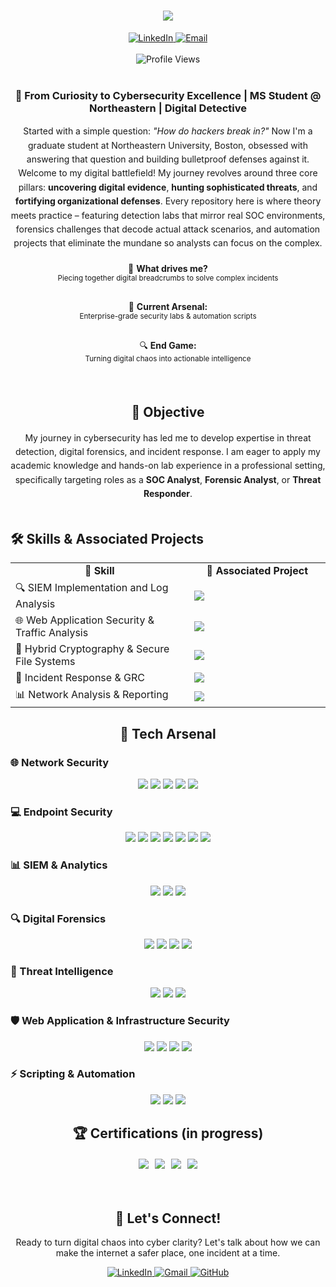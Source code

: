 <div align="center">
  <h1>
    <img src="https://readme-typing-svg.herokuapp.com/?font=Righteous&size=35&center=true&vCenter=true&width=500&height=70&duration=4000&lines=Hello!+I'm+John;Cybersecurity+Enthusiast;Digital+Detective;Threat+Hunter;" />
  </h1>
  
  <div>
    <a href="https://www.linkedin.com/in/john-p-jacob">
      <img src="https://img.shields.io/badge/LinkedIn-0077B5?style=for-the-badge&logo=linkedin&logoColor=white" alt="LinkedIn" />
    </a>
    <a href="mailto:jacob.john@northeastern.edu">
      <img src="https://img.shields.io/badge/Email-D14836?style=for-the-badge&logo=gmail&logoColor=white" alt="Email" />
    </a>
  </div>
  
  <br>
  
  <img src="https://komarev.com/ghpvc/?username=John-P-Jacob&label=Profile%20views&color=0e75b6&style=flat" alt="Profile Views" />
</div>

<br>

<div align="center">
  
  ### 🔐 From Curiosity to Cybersecurity Excellence | MS Student @ Northeastern | Digital Detective
  
  <p style="max-width: 600px; margin: 0 auto; line-height: 1.6;">
    Started with a simple question: <em>"How do hackers break in?"</em> Now I'm a graduate student at Northeastern University, Boston, obsessed with answering that question and building bulletproof defenses against it.
  </p>
  
  <p style="max-width: 600px; margin: 0 auto; line-height: 1.6;">
    Welcome to my digital battlefield! My journey revolves around three core pillars: <strong>uncovering digital evidence</strong>, <strong>hunting sophisticated threats</strong>, and <strong>fortifying organizational defenses</strong>. Every repository here is where theory meets practice – featuring detection labs that mirror real SOC environments, forensics challenges that decode actual attack scenarios, and automation projects that eliminate the mundane so analysts can focus on the complex.
  </p>
  
  <div style="display: flex; justify-content: center; gap: 30px; margin: 20px 0; flex-wrap: wrap;">
    <div style="text-align: center;">
      🎯 <strong>What drives me?</strong><br>
      <small>Piecing together digital breadcrumbs to solve complex incidents</small>
    </div>
    <div style="text-align: center;">
      🚀 <strong>Current Arsenal:</strong><br>
      <small>Enterprise-grade security labs & automation scripts</small>
    </div>
    <div style="text-align: center;">
      🔍 <strong>End Game:</strong><br>
      <small>Turning digital chaos into actionable intelligence</small>
    </div>
  </div>
  
</div>

<br>

<div align="center">

## 🎯 Objective

<p style="max-width: 600px; margin: 0 auto; line-height: 1.6;">
My journey in cybersecurity has led me to develop expertise in threat detection, digital forensics, and incident response. I am eager to apply my academic knowledge and hands-on lab experience in a professional setting, specifically targeting roles as a <strong>SOC Analyst</strong>, <strong>Forensic Analyst</strong>, or <strong>Threat Responder</strong>.
</p>

</div>

<br>

## 🛠️ Skills & Associated Projects

<div align="center">
  <table>
    <tr>
      <td align="center" width="400"><strong>💼 Skill</strong></td>
      <td align="center" width="300"><strong>🔗 Associated Project</strong></td>
    </tr>
    <tr>
      <td>🔍 SIEM Implementation and Log Analysis</td>
      <td><a href="https://github.com/John-P-Jacob/Active-Directory-SIEM-Integration-Lab">
        <img src="https://img.shields.io/badge/Active%20Directory%20SIEM-blue?style=for-the-badge&logo=github" />
      </a></td>
    </tr>
    <tr>
      <td>🌐 Web Application Security & Traffic Analysis</td>
      <td><a href="https://github.com/John-P-Jacob/Web-Application-Firewall-WAF-Home-Lab">
        <img src="https://img.shields.io/badge/WAF%20Home%20Lab-green?style=for-the-badge&logo=github" />
      </a></td>
    </tr>
    <tr>
      <td>🔐 Hybrid Cryptography & Secure File Systems</td>
      <td><a href="https://github.com/John-P-Jacob/Hybrid-Encryption-Based-Secure-File-Sharing-System-Using-AES-and-ECC">
        <img src="https://img.shields.io/badge/Hybrid%20Encryption%20System-purple?style=for-the-badge&logo=github" />
      </a></td>
    </tr>
    <tr>
      <td>🚨 Incident Response & GRC</td>
      <td><a href="https://github.com/John-P-Jacob/Incident-Response-Playbook-with-GRC">
        <img src="https://img.shields.io/badge/Incident%20Response%20Playbook-red?style=for-the-badge&logo=github" />
      </a></td>
    </tr>
    <tr>
      <td>📊 Network Analysis & Reporting</td>
      <td><a href="https://github.com/John-P-Jacob/MBRA-network-analysis">
        <img src="https://img.shields.io/badge/MBRA%20Network%20Analysis-teal?style=for-the-badge&logo=github" />
      </a></td>
    </tr>
  </table>
</div>
<div align="center">

## 🧰 Tech Arsenal

</div>

### 🌐 Network Security
<div align="center">
    <a href="https://www.wireshark.org/"><img src="https://img.shields.io/badge/-Wireshark-1679A7?&style=for-the-badge&logo=Wireshark&logoColor=white" /></a>
    <a href="https://suricata.io/"><img src="https://img.shields.io/badge/-Suricata-EF3B2D?&style=for-the-badge&logo=Suricata&logoColor=white" /></a>
    <a href="https://www.metasploit.com/"><img src="https://img.shields.io/badge/-Metasploit-2596CD?&style=for-the-badge&logoColor=white" /></a>
    <a href="https://nmap.org/"><img src="https://img.shields.io/badge/-Nmap-4682B4?&style=for-the-badge&logo=Nmap&logoColor=white" /></a>
    <a href="https://www.tcpdump.org/"><img src="https://img.shields.io/badge/-Tcpdump-FF6347?&style=for-the-badge&logoColor=white" /></a>
</div>

### 💻 Endpoint Security
<div align="center">
    <a href="https://www.microsoft.com/en-us/security/business/endpoint-security/microsoft-defender-endpoint"><img src="https://img.shields.io/badge/-Microsoft_Defender_for_Endpoint-00A4EF?&style=for-the-badge&logo=Microsoft&logoColor=white" /></a>
    <a href="https://yara.readthedocs.io/"><img src="https://img.shields.io/badge/-YARA-1E4A79?&style=for-the-badge&logoColor=white" /></a>
    <a href="https://www.crowdstrike.com/"><img src="https://img.shields.io/badge/-CrowdStrike-E01F3D?&style=for-the-badge&logoColor=white" /></a>
    <a href="https://docs.microsoft.com/en-us/sysinternals/downloads/sysmon"><img src="https://img.shields.io/badge/-Sysmon-5C2D91?&style=for-the-badge&logo=Microsoft&logoColor=white" /></a>
    <a href="https://www.ossec.net/"><img src="https://img.shields.io/badge/-OSSEC-326CE5?&style=for-the-badge&logoColor=white" /></a>
    <a href="https://wazuh.com/"><img src="https://img.shields.io/badge/-Wazuh-3CBFFD?&style=for-the-badge&logoColor=white" /></a>
    <a href="https://www.limacharlie.io/"><img src="https://img.shields.io/badge/-LimaCharlie-FF6B35?&style=for-the-badge&logoColor=white" /></a>
</div>

### 📊 SIEM & Analytics  
<div align="center">
    <a href="https://www.splunk.com/"><img src="https://img.shields.io/badge/-Splunk-000000?&style=for-the-badge&logo=Splunk&logoColor=white" /></a>
    <a href="https://www.elastic.co/"><img src="https://img.shields.io/badge/-Elastic-005571?&style=for-the-badge&logo=Elastic&logoColor=white" /></a>
    <a href="https://www.ibm.com/products/qradar-siem"><img src="https://img.shields.io/badge/-IBM_QRadar-1261FE?&style=for-the-badge&logo=IBM&logoColor=white" /></a>
</div>

### 🔍 Digital Forensics
<div align="center">
    <a href="https://www.sleuthkit.org/autopsy/"><img src="https://img.shields.io/badge/-Autopsy-FF0000?&style=for-the-badge&logoColor=white" /></a>
    <a href="https://www.exterro.com/digital-forensics-software/ftk-imager"><img src="https://img.shields.io/badge/-FTK_Imager-2E8B57?&style=for-the-badge&logoColor=white" /></a>
    <a href="https://www.volatilityfoundation.org/"><img src="https://img.shields.io/badge/-Volatility-FF5722?&style=for-the-badge&logoColor=white" /></a>
    <a href="https://www.sleuthkit.org/"><img src="https://img.shields.io/badge/-Sleuth_Kit-8B4513?&style=for-the-badge&logoColor=white" /></a>
</div>

### 🎯 Threat Intelligence
<div align="center">
    <a href="https://thehive-project.org/"><img src="https://img.shields.io/badge/-TheHive-FF6600?&style=for-the-badge&logoColor=white" /></a>
    <a href="https://www.virustotal.com/"><img src="https://img.shields.io/badge/-VirusTotal-394EFF?&style=for-the-badge&logoColor=white" /></a>
    <a href="https://yara.readthedocs.io/"><img src="https://img.shields.io/badge/-YARA-1E4A79?&style=for-the-badge&logoColor=white" /></a>
</div>

### 🛡️ Web Application & Infrastructure Security
<div align="center">
    <a href="https://www.tenable.com/products/nessus"><img src="https://img.shields.io/badge/-Nessus-00C176?&style=for-the-badge&logoColor=white" /></a>
    <a href="https://www.zaproxy.org/"><img src="https://img.shields.io/badge/-OWASP_ZAP-00549E?&style=for-the-badge&logoColor=white" /></a>
    <a href="https://www.chaitin.cn/en/safeline"><img src="https://img.shields.io/badge/-SAFEline_WAF-2E8B57?&style=for-the-badge&logoColor=white" /></a>
    <a href="https://www.kali.org/"><img src="https://img.shields.io/badge/-Kali_Linux-557C94?&style=for-the-badge&logo=KaliLinux&logoColor=white" /></a>
</div>

### ⚡ Scripting & Automation
<div align="center">
    <a href="https://www.python.org/"><img src="https://img.shields.io/badge/-Python-3776AB?&style=for-the-badge&logo=Python&logoColor=white" /></a>
    <a href="https://docs.microsoft.com/en-us/powershell/"><img src="https://img.shields.io/badge/-PowerShell-5391FE?&style=for-the-badge&logo=PowerShell&logoColor=white" /></a>
    <a href="https://www.gnu.org/software/bash/"><img src="https://img.shields.io/badge/-Bash-4EAA25?&style=for-the-badge&logo=GNU%20Bash&logoColor=white" /></a>
</div>

<div align="center">

## 🏆 Certifications (in progress)

<div style="display: flex; justify-content: center; gap: 10px; flex-wrap: wrap; margin: 20px 0;">
<img src="https://img.shields.io/badge/-Security%2B-FF0000?&style=for-the-badge&logo=CompTIA&logoColor=white" />
<img src="https://img.shields.io/badge/-SOC%20Level%20%28TryHackMe%29-00bfff?&style=for-the-badge&logo=TryHackMe&logoColor=white" />
<img src="https://img.shields.io/badge/-CISSP-0033A0?&style=for-the-badge&logo=ISC2&logoColor=white" />
<img src="https://img.shields.io/badge/-CCNA-1D63ED?&style=for-the-badge&logo=Cisco&logoColor=white" />
</div>

</div>

<br>

<div align="center">
  
## 🎯 Let's Connect!
  
<p>Ready to turn digital chaos into cyber clarity? Let's talk about how we can make the internet a safer place, one incident at a time.</p>
  
<div>
  <a href="https://www.linkedin.com/in/john-p-jacob">
    <img src="https://img.shields.io/badge/LinkedIn-0077B5?style=for-the-badge&logo=linkedin&logoColor=white" alt="LinkedIn" />
  </a>
  <a href="mailto:jacob.john@northeastern.edu">
    <img src="https://img.shields.io/badge/Gmail-D14836?style=for-the-badge&logo=gmail&logoColor=white" alt="Gmail" />
  </a>
  <a href="https://github.com/John-P-Jacob">
    <img src="https://img.shields.io/badge/GitHub-100000?style=for-the-badge&logo=github&logoColor=white" alt="GitHub" />
  </a>
</div>

</div>
